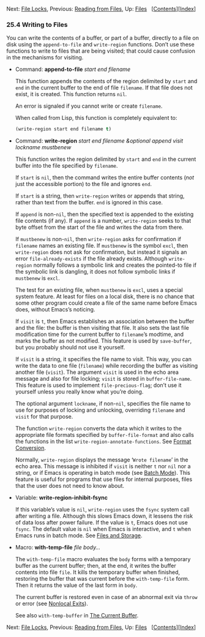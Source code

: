 

Next: [File Locks](File-Locks.html), Previous: [Reading from Files](Reading-from-Files.html), Up: [Files](Files.html)   \[[Contents](index.html#SEC_Contents "Table of contents")]\[[Index](Index.html "Index")]

### 25.4 Writing to Files

You can write the contents of a buffer, or part of a buffer, directly to a file on disk using the `append-to-file` and `write-region` functions. Don’t use these functions to write to files that are being visited; that could cause confusion in the mechanisms for visiting.

*   Command: **append-to-file** *start end filename*

    This function appends the contents of the region delimited by `start` and `end` in the current buffer to the end of file `filename`. If that file does not exist, it is created. This function returns `nil`.

    An error is signaled if you cannot write or create `filename`.

    When called from Lisp, this function is completely equivalent to:

    ```lisp
    (write-region start end filename t)
    ```

<!---->

*   Command: **write-region** *start end filename \&optional append visit lockname mustbenew*

    This function writes the region delimited by `start` and `end` in the current buffer into the file specified by `filename`.

    If `start` is `nil`, then the command writes the entire buffer contents (*not* just the accessible portion) to the file and ignores `end`.

    If `start` is a string, then `write-region` writes or appends that string, rather than text from the buffer. `end` is ignored in this case.

    If `append` is non-`nil`, then the specified text is appended to the existing file contents (if any). If `append` is a number, `write-region` seeks to that byte offset from the start of the file and writes the data from there.

    If `mustbenew` is non-`nil`, then `write-region` asks for confirmation if `filename` names an existing file. If `mustbenew` is the symbol `excl`, then `write-region` does not ask for confirmation, but instead it signals an error `file-already-exists` if the file already exists. Although `write-region` normally follows a symbolic link and creates the pointed-to file if the symbolic link is dangling, it does not follow symbolic links if `mustbenew` is `excl`.

    The test for an existing file, when `mustbenew` is `excl`, uses a special system feature. At least for files on a local disk, there is no chance that some other program could create a file of the same name before Emacs does, without Emacs’s noticing.

    If `visit` is `t`, then Emacs establishes an association between the buffer and the file: the buffer is then visiting that file. It also sets the last file modification time for the current buffer to `filename`’s modtime, and marks the buffer as not modified. This feature is used by `save-buffer`, but you probably should not use it yourself.

    If `visit` is a string, it specifies the file name to visit. This way, you can write the data to one file (`filename`) while recording the buffer as visiting another file (`visit`). The argument `visit` is used in the echo area message and also for file locking; `visit` is stored in `buffer-file-name`. This feature is used to implement `file-precious-flag`; don’t use it yourself unless you really know what you’re doing.

    The optional argument `lockname`, if non-`nil`, specifies the file name to use for purposes of locking and unlocking, overriding `filename` and `visit` for that purpose.

    The function `write-region` converts the data which it writes to the appropriate file formats specified by `buffer-file-format` and also calls the functions in the list `write-region-annotate-functions`. See [Format Conversion](Format-Conversion.html).

    Normally, `write-region` displays the message ‘`Wrote filename`’ in the echo area. This message is inhibited if `visit` is neither `t` nor `nil` nor a string, or if Emacs is operating in batch mode (see [Batch Mode](Batch-Mode.html)). This feature is useful for programs that use files for internal purposes, files that the user does not need to know about.

<!---->

*   Variable: **write-region-inhibit-fsync**

    If this variable’s value is `nil`, `write-region` uses the `fsync` system call after writing a file. Although this slows Emacs down, it lessens the risk of data loss after power failure. If the value is `t`, Emacs does not use `fsync`. The default value is `nil` when Emacs is interactive, and `t` when Emacs runs in batch mode. See [Files and Storage](Files-and-Storage.html).

<!---->

*   Macro: **with-temp-file** *file body…*

    The `with-temp-file` macro evaluates the `body` forms with a temporary buffer as the current buffer; then, at the end, it writes the buffer contents into file `file`. It kills the temporary buffer when finished, restoring the buffer that was current before the `with-temp-file` form. Then it returns the value of the last form in `body`.

    The current buffer is restored even in case of an abnormal exit via `throw` or error (see [Nonlocal Exits](Nonlocal-Exits.html)).

    See also `with-temp-buffer` in [The Current Buffer](Current-Buffer.html#Definition-of-with_002dtemp_002dbuffer).

Next: [File Locks](File-Locks.html), Previous: [Reading from Files](Reading-from-Files.html), Up: [Files](Files.html)   \[[Contents](index.html#SEC_Contents "Table of contents")]\[[Index](Index.html "Index")]
